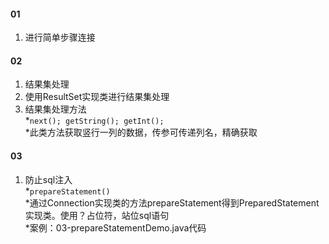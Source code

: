 #### 01
1. 进行简单步骤连接  
#### 02  
1. 结果集处理  
2. 使用ResultSet实现类进行结果集处理
3. 结果集处理方法  
*`next(); getString(); getInt();`  
*此类方法获取竖行一列的数据，传参可传递列名，精确获取
#### 03  
1. 防止sql注入  
*`prepareStatement()`  
*通过Connection实现类的方法prepareStatement得到PreparedStatement实现类。使用？占位符，站位sql语句    
*案例：03-prepareStatementDemo.java代码